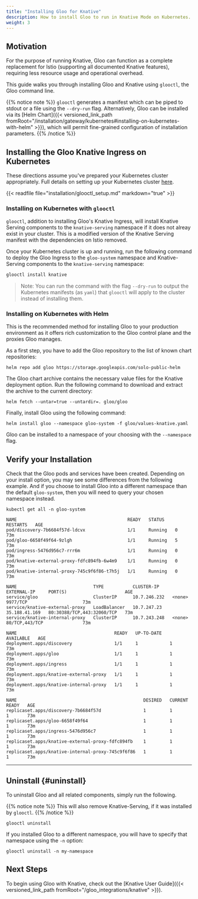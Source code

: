 ```yaml
---
title: "Installing Gloo for Knative"
description: How to install Gloo to run in Knative Mode on Kubernetes.
weight: 3
---
```


## Motivation

For the purpose of running Knative, Gloo can function as a complete replacement for Istio (supporting all documented Knative features), requiring less resource usage and operational overhead. 

This guide walks you through installing Gloo and Knative using `glooctl`, the Gloo command line. 

{{% notice note %}}
`glooctl` generates a manifest which can be piped to stdout or a file using the `--dry-run` flag. Alternatively,
Gloo can be installed via its [Helm Chart]({{< versioned_link_path fromRoot="/installation/gateway/kubernetes#installing-on-kubernetes-with-helm" >}}), which will permit fine-grained configuration of installation parameters.
{{% /notice %}}



## Installing the Gloo Knative Ingress on Kubernetes

These directions assume you've prepared your Kubernetes cluster appropriately. Full details on setting up your
Kubernetes cluster [here](../cluster_setup).

{{< readfile file="installation/glooctl_setup.md" markdown="true" >}}

### Installing on Kubernetes with `glooctl`

`glooctl`, addition to installing Gloo's Knative Ingress, will install Knative Serving components to the `knative-serving` namespace if it does not alreay exist in your cluster. This is a modified version of the Knative Serving manifest with the dependencies on Istio removed.

Once your Kubernetes cluster is up and running, run the following command to deploy the Gloo Ingress to the `gloo-system` namespace and Knative-Serving components to the `knative-serving` namespace:

```bash
glooctl install knative
```

> Note: You can run the command with the flag `--dry-run` to output
the Kubernetes manifests (as `yaml`) that `glooctl` will
apply to the cluster instead of installing them.

### Installing on Kubernetes with Helm

This is the recommended method for installing Gloo to your production environment as it offers rich customization to
the Gloo control plane and the proxies Gloo manages.

As a first step, you have to add the Gloo repository to the list of known chart repositories:

```shell
helm repo add gloo https://storage.googleapis.com/solo-public-helm
```

The Gloo chart archive contains the necessary value files for the Knative deployment option. Run the
following command to download and extract the archive to the current directory:

```shell
helm fetch --untar=true --untardir=. gloo/gloo
```

Finally, install Gloo using the following command:

```shell
helm install gloo --namespace gloo-system -f gloo/values-knative.yaml
```

Gloo can be installed to a namespace of your choosing with the `--namespace` flag.

## Verify your Installation

Check that the Gloo pods and services have been created. Depending on your install option, you may see some differences
from the following example. And if you choose to install Gloo into a different namespace than the default `gloo-system`,
then you will need to query your chosen namespace instead.

```shell
kubectl get all -n gloo-system
```

```noop
NAME                                          READY   STATUS    RESTARTS   AGE
pod/discovery-7b6684f57d-ldcvx                1/1     Running   0          73m
pod/gloo-6658f49f64-9zlgh                     1/1     Running   5          73m
pod/ingress-5476d956c7-rrr6m                  1/1     Running   0          73m
pod/knative-external-proxy-fdfc894fb-6w4m9    1/1     Running   0          73m
pod/knative-internal-proxy-745c9f6f86-t7h5j   1/1     Running   0          73m

NAME                             TYPE           CLUSTER-IP     EXTERNAL-IP     PORT(S)                      AGE
service/gloo                     ClusterIP      10.7.246.232   <none>          9977/TCP                     73m
service/knative-external-proxy   LoadBalancer   10.7.247.23    35.188.41.169   80:30388/TCP,443:32060/TCP   73m
service/knative-internal-proxy   ClusterIP      10.7.243.248   <none>          80/TCP,443/TCP               73m

NAME                                     READY   UP-TO-DATE   AVAILABLE   AGE
deployment.apps/discovery                1/1     1            1           73m
deployment.apps/gloo                     1/1     1            1           73m
deployment.apps/ingress                  1/1     1            1           73m
deployment.apps/knative-external-proxy   1/1     1            1           73m
deployment.apps/knative-internal-proxy   1/1     1            1           73m

NAME                                                DESIRED   CURRENT   READY   AGE
replicaset.apps/discovery-7b6684f57d                1         1         1       73m
replicaset.apps/gloo-6658f49f64                     1         1         1       73m
replicaset.apps/ingress-5476d956c7                  1         1         1       73m
replicaset.apps/knative-external-proxy-fdfc894fb    1         1         1       73m
replicaset.apps/knative-internal-proxy-745c9f6f86   1         1         1       73m
```

---

## Uninstall {#uninstall}

To uninstall Gloo and all related components, simply run the following.

{{% notice note %}}
This will also remove Knative-Serving, if it was installed by `glooctl`.
{{% /notice %}}

```shell
glooctl uninstall
```

If you installed Gloo to a different namespace, you will have to specify that namespace using the `-n` option:

```shell
glooctl uninstall -n my-namespace
```

## Next Steps

To begin using Gloo with Knative, check out the [Knative User Guide]({{< versioned_link_path fromRoot="/gloo_integrations/knative" >}}).
